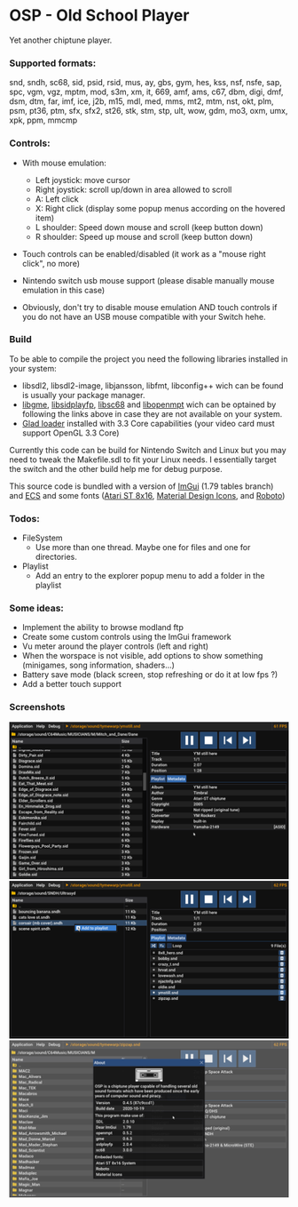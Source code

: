 # OSP - Old School Player
Yet another chiptune player.

### Supported formats:

snd, sndh, sc68, sid, psid, rsid, mus, ay, gbs, gym, hes, kss, nsf, nsfe, sap, spc, vgm, vgz, mptm, mod, s3m, xm, it, 669, amf, ams, c67, dbm, digi, dmf, dsm, dtm, far, imf, ice, j2b, m15, mdl, med, mms, mt2, mtm, nst, okt, plm, psm, pt36, ptm, sfx, sfx2, st26, stk, stm, stp, ult, wow, gdm, mo3, oxm, umx, xpk, ppm, mmcmp

### Controls:

- With mouse emulation:
    - Left joystick: move cursor
    - Right joystick: scroll up/down in area allowed to scroll
    - A: Left click
    - X: Right click (display some popup menus according on the hovered item)
    - L shoulder: Speed down mouse and scroll (keep button down)
    - R shoulder: Speed up mouse and scroll (keep button down)

- Touch controls can be enabled/disabled (it work as a "mouse right click", no more)

- Nintendo switch usb mouse support (please disable manually mouse emulation in this case)

- Obviously, don't try to disable mouse emulation AND touch controls if you do not have an USB mouse compatible with your Switch hehe.

### Build

To be able to compile the project you need the following libraries installed in your system:

- libsdl2, libsdl2-image, libjansson, libfmt, libconfig++ wich can be found is usually your package manager.
- [libgme](https://github.com/ShiftMediaProject/game-music-emu), [libsidplayfp](https://sourceforge.net/projects/sidplay-residfp/), [libsc68](https://sourceforge.net/projects/sc68/) and [libopenmpt](https://lib.openmpt.org/libopenmpt/) wich can be optained by following the links above in case they are not available on your system.
- [Glad loader](https://glad.dav1d.de/) installed with 3.3 Core capabilities (your video card must support OpenGL 3.3 Core)


Currently this code can be build for Nintendo Switch and Linux but you may need to tweak the Makefile.sdl to fit your Linux needs.
I essentially target the switch and the other build help me for debug purpose.

This source code is bundled with a version of [ImGui](https://github.com/ocornut/imgui) (1.79 tables branch) and [ECS](https://github.com/redxdev/ECS) and some fonts ([Atari ST 8x16](https://www.dafont.com/fr/atari-st-8x16-system-font.font), [Material Design Icons](https://materialdesignicons.com/), and [Roboto](https://fonts.google.com/specimen/Roboto))

### Todos:
- FileSystem
    - Use more than one thread. Maybe one for files and one for directories.
- Playlist
    - Add an entry to the explorer popup menu to add a folder in the playlist

### Some ideas:
- Implement the ability to browse modland ftp
- Create some custom controls using the ImGui framework
- Vu meter around the player controls (left and right)
- When the worspace is not visible, add options to show something (minigames, song information, shaders...)
- Battery save mode (black screen, stop refreshing or do it at low fps ?)
- Add a better touch support


### Screenshots

<img src="./raw_assets/capture.png" width="640"/>
<img src="./raw_assets/capture1.png" width="640"/>
<img src="./raw_assets/capture2.png" width="640"/>
